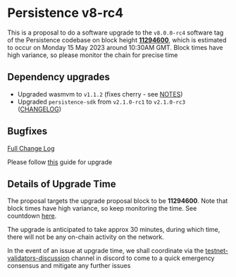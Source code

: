 # Persistence v8-rc4

This is a proposal to do a software upgrade to the `v8.0.0-rc4` software tag of the Persistence codebase on block height **[11294600](https://testnet.mintscan.io/persistence-testnet/blocks/11294600)**, which is estimated to occur on Monday 15 May 2023 around 10:30AM GMT. Block times have high variance, so please monitor the chain for precise time

## Dependency upgrades

* Upgraded wasmvm to `v1.1.2` (fixes cherry - see [NOTES](https://github.com/CosmWasm/wasmvm/releases/tag/v1.1.2))
* Upgraded `persistence-sdk` from `v2.1.0-rc1` to `v2.1.0-rc3` ([CHANGELOG](https://github.com/persistenceOne/persistence-sdk/releases/tag/v2.1.0-rc3))

## Bugfixes

[Full Change Log](https://github.com/persistenceOne/persistenceCore/compare/v8.0.0-rc2...v8.0.0-rc4)

Please follow [this](https://github.com/persistenceOne/networks/blob/master/test-core-1/upgrades/v8-rc4/guide.md) guide for upgrade

## Details of Upgrade Time

The proposal targets the upgrade proposal block to be **11294600**. Note that block times have high variance, so keep monitoring the time. See countdown [here](https://testnet.mintscan.io/persistence-testnet/blocks/11294600).

The upgrade is anticipated to take approx 30 minutes, during which time, there will not be any on-chain activity on the network.

In the event of an issue at upgrade time, we shall coordinate via the [testnet-validators-discussion](https://discord.com/channels/796174129077813248/1042043039113289778) channel in discord to come to a quick emergency consensus and mitigate any further issues
